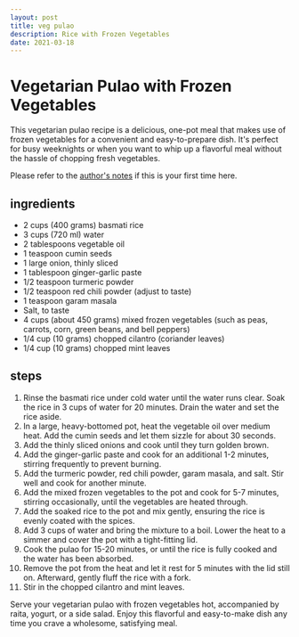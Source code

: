 ```yaml
---
layout: post
title: veg pulao
description: Rice with Frozen Vegetables
date: 2021-03-18
---
```



# Vegetarian Pulao with Frozen Vegetables

This vegetarian pulao recipe is a delicious, one-pot meal that makes use of frozen vegetables for a convenient and easy-to-prepare dish. It's perfect for busy weeknights or when you want to whip up a flavorful meal without the hassle of chopping fresh vegetables.

Please refer to the [author's notes](https://nchahare.github.io/blog/2022/cooking/) if this is your first time here.

## ingredients

-   2 cups (400 grams) basmati rice
-   3 cups (720 ml) water
-   2 tablespoons vegetable oil
-   1 teaspoon cumin seeds
-   1 large onion, thinly sliced
-   1 tablespoon ginger-garlic paste
-   1/2 teaspoon turmeric powder
-   1/2 teaspoon red chili powder (adjust to taste)
-   1 teaspoon garam masala
-   Salt, to taste
-   4 cups (about 450 grams) mixed frozen vegetables (such as peas, carrots, corn, green beans, and bell peppers)
-   1/4 cup (10 grams) chopped cilantro (coriander leaves)
-   1/4 cup (10 grams) chopped mint leaves

## steps

1.  Rinse the basmati rice under cold water until the water runs clear. Soak the rice in 3 cups of water for 20 minutes. Drain the water and set the rice aside.
2.  In a large, heavy-bottomed pot, heat the vegetable oil over medium heat. Add the cumin seeds and let them sizzle for about 30 seconds.
3.  Add the thinly sliced onions and cook until they turn golden brown.    
4.  Add the ginger-garlic paste and cook for an additional 1-2 minutes, stirring frequently to prevent burning.    
5.  Add the turmeric powder, red chili powder, garam masala, and salt. Stir well and cook for another minute.    
6.  Add the mixed frozen vegetables to the pot and cook for 5-7 minutes, stirring occasionally, until the vegetables are heated through.    
7.  Add the soaked rice to the pot and mix gently, ensuring the rice is evenly coated with the spices.    
8.  Add 3 cups of water and bring the mixture to a boil. Lower the heat to a simmer and cover the pot with a tight-fitting lid.    
9.  Cook the pulao for 15-20 minutes, or until the rice is fully cooked and the water has been absorbed.    
10.  Remove the pot from the heat and let it rest for 5 minutes with the lid still on. Afterward, gently fluff the rice with a fork.    
11.  Stir in the chopped cilantro and mint leaves.    

Serve your vegetarian pulao with frozen vegetables hot, accompanied by raita, yogurt, or a side salad. Enjoy this flavorful and easy-to-make dish any time you crave a wholesome, satisfying meal.